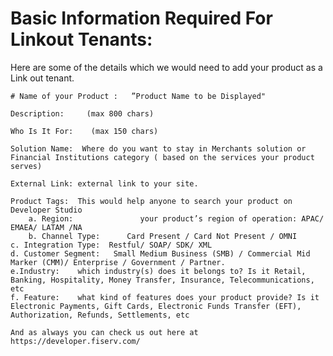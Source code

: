 # Basic Information Required For Linkout Tenants:

Here are some of the details which we would need to add your product as a Link out tenant.

    # Name of your Product :   ”Product Name to be Displayed"

    Description:     (max 800 chars)

    Who Is It For:    (max 150 chars)

    Solution Name:  Where do you want to stay in Merchants solution or Financial Institutions category ( based on the services your product serves)

    External Link: external link to your site.
    
    Product Tags:  This would help anyone to search your product on Developer Studio
        a. Region:               your product’s region of operation: APAC/ EMAEA/ LATAM /NA
        b. Channel Type:      Card Present / Card Not Present / OMNI
	c. Integration Type:  Restful/ SOAP/ SDK/ XML
	d. Customer Segment:   Small Medium Business (SMB) / Commercial Mid Marker (CMM)/ Enterprise / Government / Partner.
	e.Industry:    which industry(s) does it belongs to? Is it Retail, Banking, Hospitality, Money Transfer, Insurance, Telecommunications, etc
	f. Feature:    what kind of features does your product provide? Is it Electronic Payments, Gift Cards, Electronic Funds Transfer (EFT), Authorization, Refunds, Settlements, etc

    And as always you can check us out here at https://developer.fiserv.com/
